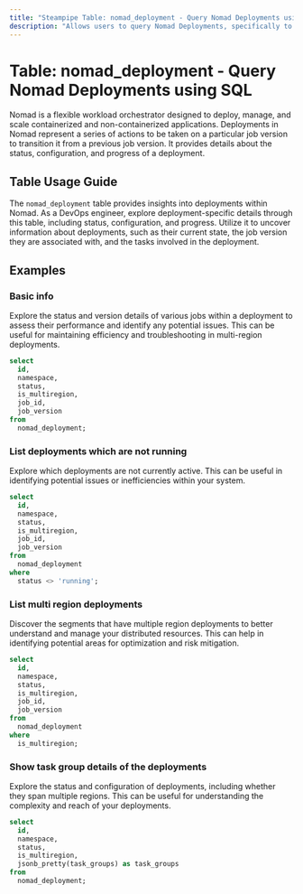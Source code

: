 ```yaml
---
title: "Steampipe Table: nomad_deployment - Query Nomad Deployments using SQL"
description: "Allows users to query Nomad Deployments, specifically to obtain information about the status, configuration, and progress of deployments."
---
```


# Table: nomad_deployment - Query Nomad Deployments using SQL

Nomad is a flexible workload orchestrator designed to deploy, manage, and scale containerized and non-containerized applications. Deployments in Nomad represent a series of actions to be taken on a particular job version to transition it from a previous job version. It provides details about the status, configuration, and progress of a deployment.

## Table Usage Guide

The `nomad_deployment` table provides insights into deployments within Nomad. As a DevOps engineer, explore deployment-specific details through this table, including status, configuration, and progress. Utilize it to uncover information about deployments, such as their current state, the job version they are associated with, and the tasks involved in the deployment.

## Examples

### Basic info
Explore the status and version details of various jobs within a deployment to assess their performance and identify any potential issues. This can be useful for maintaining efficiency and troubleshooting in multi-region deployments.

```sql
select
  id,
  namespace,
  status,
  is_multiregion,
  job_id,
  job_version
from
  nomad_deployment;
```

### List deployments which are not running
Explore which deployments are not currently active. This can be useful in identifying potential issues or inefficiencies within your system.

```sql
select
  id,
  namespace,
  status,
  is_multiregion,
  job_id,
  job_version
from
  nomad_deployment
where
  status <> 'running';
```

### List multi region deployments
Discover the segments that have multiple region deployments to better understand and manage your distributed resources. This can help in identifying potential areas for optimization and risk mitigation.

```sql
select
  id,
  namespace,
  status,
  is_multiregion,
  job_id,
  job_version
from
  nomad_deployment
where
  is_multiregion;
```

### Show task group details of the deployments
Explore the status and configuration of deployments, including whether they span multiple regions. This can be useful for understanding the complexity and reach of your deployments.

```sql
select
  id,
  namespace,
  status,
  is_multiregion,
  jsonb_pretty(task_groups) as task_groups
from
  nomad_deployment;
```